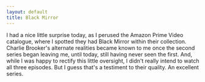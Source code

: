 ```yaml
---
layout: default
title: Black Mirror
---
```


I had a nice little surprise today, as I perused the Amazon Prime Video catalogue, where I spotted they had Black Mirror within their collection. Charlie Brooker's alternate realities became known to me once the second series began leaving me, until today, still having never seen the first. And, while I was happy to rectify this little oversight, I didn't really intend to watch all three episodes. But I guess that's a testiment to their quality. An excellent series.